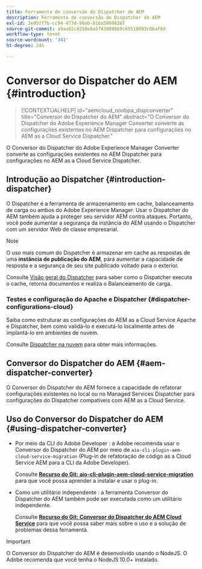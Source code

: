 ```yaml
---
title: Ferramenta de conversão do Dispatcher do AEM
description: Ferramenta de conversão do Dispatcher do AEM
exl-id: 2e95ff7b-cc94-477d-99ab-816a58998287
source-git-commit: a9aa82c8258e6a5f43680069c65518093c0baf8d
workflow-type: tm+mt
source-wordcount: '341'
ht-degree: 24%

---
```


# Conversor do Dispatcher do AEM {#introduction}

>[!CONTEXTUALHELP]
>id="aemcloud_nonbpa_dispconverter"
>title="Conversor do Dispatcher do AEM"
>abstract="O Conversor do Dispatcher do Adobe Experience Manager Converter converte as configurações existentes no AEM Dispatcher para configurações no AEM as a Cloud Service Dispatcher."

O Conversor do Dispatcher do Adobe Experience Manager Converter converte as configurações existentes no AEM Dispatcher para configurações no AEM as a Cloud Service Dispatcher.

## Introdução ao Dispatcher {#introduction-dispatcher}

O Dispatcher é a ferramenta de armazenamento em cache, balanceamento de carga ou ambos do Adobe Experience Manager. Usar o Dispatcher do AEM também ajuda a proteger seu servidor AEM contra ataques. Portanto, você pode aumentar a segurança da instância do AEM usando o Dispatcher com um servidor Web de classe empresarial.

>[!NOTE]
>O uso mais comum do Dispatcher é armazenar em cache as respostas de uma **instância de publicação do AEM**, para aumentar a capacidade de resposta e a segurança de seu site publicado voltado para o exterior.

Consulte [Visão geral do Dispatcher](https://experienceleague.adobe.com/docs/experience-manager-dispatcher/using/dispatcher.html?lang=pt-BR) para saber como o Dispatcher executa o cache, retorna documentos e realiza o Balanceamento de carga.

### Testes e configuração do Apache e Dispatcher {#dispatcher-configurations-cloud}

Saiba como estruturar as configurações do AEM as a Cloud Service Apache e Dispatcher, bem como validá-lo e executá-lo localmente antes de implantá-lo em ambientes de nuvem.

Consulte [Dispatcher na nuvem](https://experienceleague.adobe.com/docs/experience-manager-cloud-service/content/implementing/content-delivery/disp-overview.html) para obter mais informações.

## Conversor do Dispatcher do AEM {#aem-dispatcher-converter}

O Conversor do Dispatcher do AEM fornece a capacidade de refatorar configurações existentes no local ou no Managed Services Dispatcher para configurações do Dispatcher compatíveis com AEM as a Cloud Service.

## Uso do Conversor do Dispatcher do AEM {#using-dispatcher-converter}

* Por meio da CLI do Adobe Developer : a Adobe recomenda usar o Conversor do Dispatcher do AEM por meio de `aio-cli-plugin-aem-cloud-service-migration` (Plug-in de refatoração de código as a Cloud Service AEM para a CLI da Adobe Developer).

  Consulte **[Recurso do Git: aio-cli-plugin-aem-cloud-service-migration](https://github.com/adobe/aio-cli-plugin-aem-cloud-service-migration#introduction)** para que você possa aprender a instalar e usar o plug-in.

* Como um utilitário independente : a ferramenta Conversor do Dispatcher do AEM também pode ser executada como um utilitário independente.

  Consulte **[Recurso do Git: Conversor do Dispatcher do AEM Cloud Service](https://github.com/adobe/aem-cloud-service-source-migration/tree/master/packages/dispatcher-converter)** para que você possa saber mais sobre o uso e a solução de problemas dessa ferramenta.

>[!IMPORTANT]
>O Conversor do Dispatcher do AEM é desenvolvido usando o NodeJS. O Adobe recomenda que você tenha o NodeJS 10.0+ instalado.
